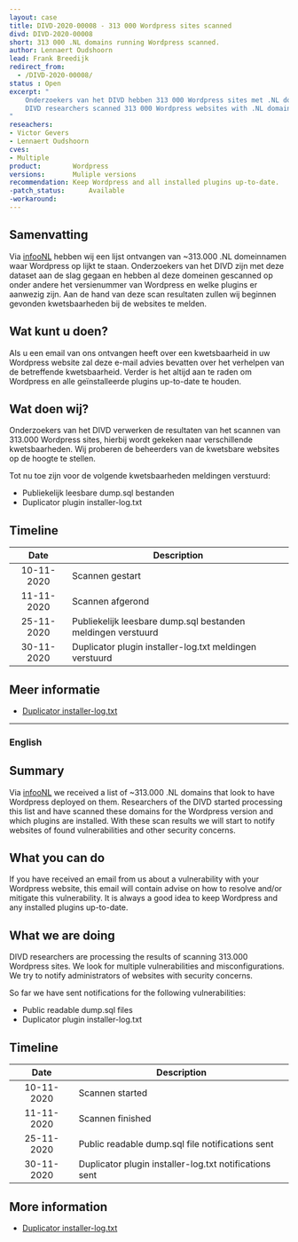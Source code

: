 ```yaml
---
layout: case
title: DIVD-2020-00008 - 313 000 Wordpress sites scanned
divd: DIVD-2020-00008
short: 313 000 .NL domains running Wordpress scanned.
author: Lennaert Oudshoorn
lead: Frank Breedijk
redirect_from:
  - /DIVD-2020-00008/
status : Open
excerpt: "
	Onderzoekers van het DIVD hebben 313 000 Wordpress sites met .NL domein gescanned, meldingen voor kwetsbare sites worden gedaan naarmate de resultaten verwerkt worden. / 
	DIVD researchers scanned 313 000 Wordpress websites with .NL domains, vulnerability notifications are being sent as results are processed.
"
reseachers:
- Victor Gevers
- Lennaert Oudshoorn
cves:
- Multiple
product:        Wordpress
versions:       Muliple versions
recommendation: Keep Wordpress and all installed plugins up-to-date.
-patch_status:	 	Available
-workaround:		
---
```


## Samenvatting
Via [infooNL](https://www.infoo.nl) hebben wij een lijst ontvangen van ~313.000 .NL domeinnamen waar Wordpress op lijkt te staan. Onderzoekers van het DIVD zijn met deze dataset aan de slag gegaan en hebben al deze domeinen gescanned op onder andere het versienummer van Wordpress en welke plugins er aanwezig zijn. Aan de hand van deze scan resultaten zullen wij beginnen gevonden kwetsbaarheden bij de websites te melden.

## Wat kunt u doen?
Als u een email van ons ontvangen heeft over een kwetsbaarheid in uw Wordpress website zal deze e-mail advies bevatten over het verhelpen van de betreffende kwetsbaarheid. Verder is het altijd aan te raden om Wordpress en alle geïnstalleerde plugins up-to-date te houden.

## Wat doen wij?
Onderzoekers van het DIVD verwerken de resultaten van het scannen van 313.000 Wordpress sites, hierbij wordt gekeken naar verschillende kwetsbaarheden. Wij proberen de beheerders van de kwetsbare websites op de hoogte te stellen.

Tot nu toe zijn voor de volgende kwetsbaarheden meldingen verstuurd:
* Publiekelijk leesbare dump.sql bestanden
* Duplicator plugin installer-log.txt

## Timeline

| Date  | Description |
|:-----:|-------------|
| 10-11-2020 | Scannen gestart |
| 11-11-2020 | Scannen afgerond |
| 25-11-2020 | Publiekelijk leesbare dump.sql bestanden meldingen verstuurd |
| 30-11-2020 | Duplicator plugin installer-log.txt meldingen verstuurd |

## Meer informatie
* [Duplicator installer-log.txt](https://www.exploit-db.com/ghdb/3981)


<hr>

### English

## Summary
Via [infooNL](https://www.infoo.nl) we received a list of ~313.000 .NL domains that look to have Wordpress deployed on them. Researchers of the DIVD started processing this list and have scanned these domains for the Wordpress version and which plugins are installed. With these scan results we will start to notify websites of found vulnerabilities and other security concerns.

## What you can do
If you have received an email from us about a vulnerability with your Wordpress website, this email will contain advise on how to resolve and/or mitigate this vulnerability. It is always a good idea to keep Wordpress and any installed plugins up-to-date.

## What we are doing
DIVD researchers are processing the results of scanning 313.000 Wordpress sites. We look for multiple vulnerabilities and misconfigurations. We try to notify administrators of websites with security concerns.

So far we have sent notifications for the following vulnerabilities:
* Public readable dump.sql files
* Duplicator plugin installer-log.txt
## Timeline

| Date  | Description |
|:-----:|-------------|
| 10-11-2020 | Scannen started |
| 11-11-2020 | Scannen finished |
| 25-11-2020 | Public readable dump.sql file notifications sent |
| 30-11-2020 | Duplicator plugin installer-log.txt notifications sent |

## More information
* [Duplicator installer-log.txt](https://www.exploit-db.com/ghdb/3981)
